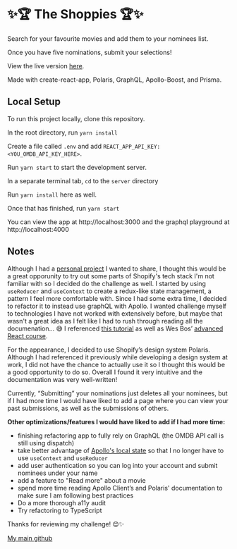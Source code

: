 # ✨🏆 The Shoppies 🏆✨

Search for your favourite movies and add them to your nominees list.

Once you have five nominations, submit your selections!

View the live version [here](https://the-shoppies.susiekims.vercel.app/).

Made with create-react-app, Polaris, GraphQL, Apollo-Boost, and Prisma.

## Local Setup

To run this project locally, clone this repository.

In the root directory, run `yarn install`

Create a file called `.env` and add `REACT_APP_API_KEY: <YOU_OMDB_API_KEY_HERE>`.

Run `yarn start` to start the development server.

In a separate terminal tab, `cd` to the `server` directory

Run `yarn install` here as well.

Once that has finished, run `yarn start`

You can view the app at http://localhost:3000 and the graphql playground at http://localhost:4000

## Notes

Although I had a [personal project](https://github.com/takecare19/takecare19) I wanted to share, I thought this would be a great opporunity to try out some parts of Shopify's tech stack I'm not familiar with so I decided do the challenge as well. I started by using `useReducer` and `useContext` to create a redux-like state management, a pattern I feel more comfortable with. Since I had some extra time, I decided to refactor it to instead use graphQL with Apollo. I wanted challenge myself to technologies I have not worked with extensively before, but maybe that wasn't a great idea as I felt like I had to rush through reading all the documenation... 😅 I referenced [this tutorial](https://www.howtographql.com/graphql-js/0-introduction/) as well as Wes Bos’ [advanced React course](https://advancedreact.com/).

For the appearance, I decided to use Shopify’s design system Polaris. Although I had referenced it previously while developing a design system at work, I did not have the chance to actually use it so I thought this would be a good opportunity to do so. Overall I found it very intuitive and the documentation was very well-written!

Currently, “Submitting” your nominations just deletes all your nominees, but if I had more time I would have liked to add a page where you can view your past submissions, as well as the submissions of others.

**Other optimizations/features I would have liked to add if I had more time:**

- finishing refactoring app to fully rely on GraphQL (the OMDB API call is still using dispatch)
- take better advantage of [Apollo's local state](https://www.apollographql.com/docs/tutorial/local-state/) so that I no longer have to use `useContext` and `useReducer`
- add user authentication so you can log into your account and submit nominees under your name
- add a feature to "Read more" about a movie 
- spend more time reading Apollo Client’s and Polaris' documentation to make sure I am following best practices
- Do a more thorough a11y audit
- Try refactoring to TypeScript




Thanks for reviewing my challenge! 😊✨

[My main github](https://github.com/susiekims)
